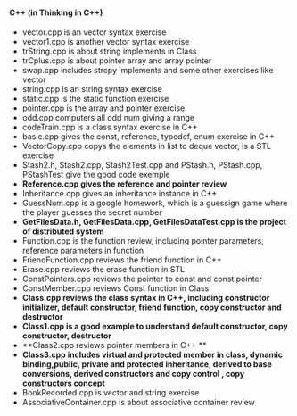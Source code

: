 #### C++ (in Thinking in C++) 
 - vector.cpp is an vector syntax exercise  
 - vector1.cpp is another vector syntax exercise  
 - trString.cpp is about string implements in Class  
 - trCplus.cpp is about pointer array and array pointer  
 - swap.cpp includes strcpy implements and some other exercises like vector  
 - string.cpp is an string syntax exercise  
 - static.cpp is the static function exercise  
 - pointer.cpp is the array and pointer exercise  
 - odd.cpp computers all odd num giving a range  
 - codeTrain.cpp is a class syntax exercise in C++  
 - basic.cpp gives the const, reference, typedef, enum exercise in C++  
 - VectorCopy.cpp copys the elements in list to deque vector, is a STL exercise  
 - Stash2.h, Stash2.cpp, Stash2Test.cpp and PStash.h, PStash.cpp, PStashTest give the good code exemple  
 - **Reference.cpp gives the reference and pointer review**  
 - Inheritance.cpp gives an inheritance instance in C++  
 - GuessNum.cpp is a google homework, which is a guessign game where the player guesses the secret number  
 - **GetFilesData.h, GetFilesData.cpp, GetFilesDataTest.cpp is the project of distributed system**
 - Function.cpp is the function review, including pointer parameters, reference parameters in function  
 - FriendFunction.cpp reviews the friend function in C++  
 - Erase.cpp reviews the erase function in STL  
 - ConstPointers.cpp reviews the pointer to const and const pointer  
 - ConstMember.cpp reviews Const function in Class  
 -  **Class.cpp reviews the class syntax in C++, including constructor initializer, default constructor, friend function, copy constructor and destructor**  
 -  **Class1.cpp is a good example to understand default constructor, copy constructor, destructor**  
 -  **Class2.cpp reviews pointer members in C++ **  
 -  **Class3.cpp includes virtual and protected member in class, dynamic binding,public, private and protected inheritance, derived to base conversions, derived constructors and copy control , copy constructors concept**  
 - BookRecorded.cpp is vector and string exercise  
 - AssociativeContainer.cpp is about associative container review  